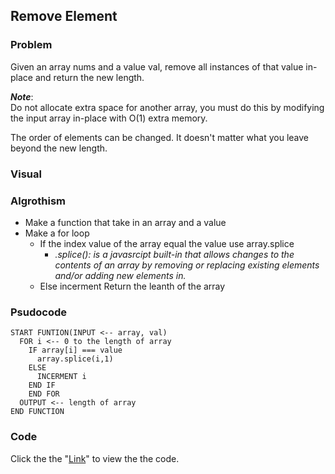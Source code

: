 ## Remove Element
### Problem
Given an array nums and a value val, remove all instances of that value in-place and return the new length.

__*Note*__:<br>
Do not allocate extra space for another array, you must do this by modifying the input array in-place with O(1) extra memory.

The order of elements can be changed. It doesn't matter what you leave beyond the new length.

### Visual

### Algrothism
* Make a function that take in an array and a value
* Make  a for loop
  * If the index value of the array equal the value
    use array.splice
     * *.splice(): is a javasrcipt built-in that allows changes to the contents of an array by removing or replacing existing elements and/or adding new elements in.*
  * Else incerment
Return the leanth of the array
### Psudocode
```
START FUNTION(INPUT <-- array, val)
  FOR i <-- 0 to the length of array
    IF array[i] === value
      array.splice(i,1)
    ELSE
      INCERMENT i
    END IF
    END FOR
  OUTPUT <-- length of array
END FUNCTION
```
### Code
Click the the "[Link](removeElement.js)" to view the the code. 